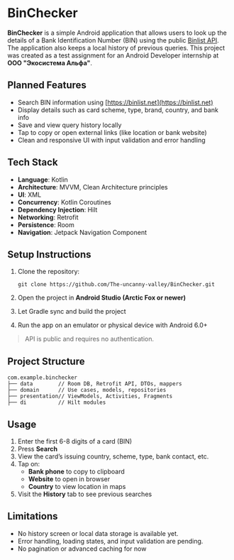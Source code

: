 # BinChecker

**BinChecker** is a simple Android application that allows users to look up the details of a Bank Identification Number (BIN) using the public [Binlist API](https://binlist.net/). The application also keeps a local history of previous queries.
This project was created as a test assignment for an Android Developer internship at **ООО "Экосистема Альфа"**.

## Planned Features

* Search BIN information using [https://binlist.net](https://binlist.net)
* Display details such as card scheme, type, brand, country, and bank info
* Save and view query history locally
* Tap to copy or open external links (like location or bank website)
* Clean and responsive UI with input validation and error handling

## Tech Stack

* **Language**: Kotlin
* **Architecture**: MVVM, Clean Architecture principles
* **UI**: XML
* **Concurrency**: Kotlin Coroutines
* **Dependency Injection**: Hilt
* **Networking**: Retrofit
* **Persistence**: Room
* **Navigation**: Jetpack Navigation Component

## Setup Instructions

1. Clone the repository:

   ```
   git clone https://github.com/The-uncanny-valley/BinChecker.git
   ```
2. Open the project in **Android Studio (Arctic Fox or newer)**
3. Let Gradle sync and build the project
4. Run the app on an emulator or physical device with Android 6.0+

> API is public and requires no authentication.

## Project Structure

```
com.example.binchecker
├── data        // Room DB, Retrofit API, DTOs, mappers
├── domain      // Use cases, models, repositories
├── presentation// ViewModels, Activities, Fragments
├── di          // Hilt modules
```

## Usage

1. Enter the first 6-8 digits of a card (BIN)
2. Press **Search**
3. View the card’s issuing country, scheme, type, bank contact, etc.
4. Tap on:
   * **Bank phone** to copy to clipboard
   * **Website** to open in browser
   * **Country** to view location in maps
5. Visit the **History** tab to see previous searches

## Limitations

* No history screen or local data storage is available yet.
* Error handling, loading states, and input validation are pending.
* No pagination or advanced caching for now
